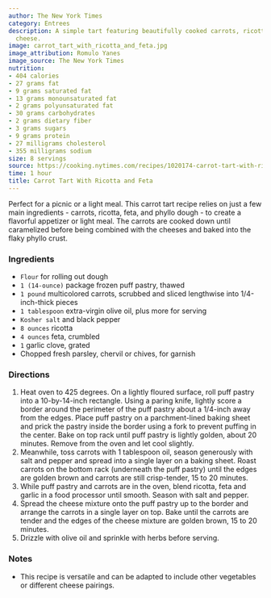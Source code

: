 ```yaml
---
author: The New York Times
category: Entrees
description: A simple tart featuring beautifully cooked carrots, ricotta and feta
  cheese.
image: carrot_tart_with_ricotta_and_feta.jpg
image_attribution: Romulo Yanes
image_source: The New York Times
nutrition:
- 404 calories
- 27 grams fat
- 9 grams saturated fat
- 13 grams monounsaturated fat
- 2 grams polyunsaturated fat
- 30 grams carbohydrates
- 2 grams dietary fiber
- 3 grams sugars
- 9 grams protein
- 27 milligrams cholesterol
- 355 milligrams sodium
size: 8 servings
source: https://cooking.nytimes.com/recipes/1020174-carrot-tart-with-ricotta-and-feta
time: 1 hour
title: Carrot Tart With Ricotta and Feta
---
```


Perfect for a picnic or a light meal. This carrot tart recipe relies on just a few main ingredients - carrots, ricotta, feta, and phyllo dough - to create a flavorful appetizer or light meal. The carrots are cooked down until caramelized before being combined with the cheeses and baked into the flaky phyllo crust.

### Ingredients

* `Flour` for rolling out dough 
* `1 (14-ounce)` package frozen puff pastry, thawed 
* `1 pound` multicolored carrots, scrubbed and sliced lengthwise into 1/4-inch-thick pieces 
* `1 tablespoon` extra-virgin olive oil, plus more for serving 
* `Kosher salt` and black pepper 
* `8 ounces` ricotta 
* `4 ounces` feta, crumbled 
* `1` garlic clove, grated 
* Chopped fresh parsley, chervil or chives, for garnish 

### Directions

1. Heat oven to 425 degrees. On a lightly floured surface, roll puff pastry into a 10-by-14-inch rectangle. Using a paring knife, lightly score a border around the perimeter of the puff pastry about a 1/4-inch away from the edges. Place puff pastry on a parchment-lined baking sheet and prick the pastry inside the border using a fork to prevent puffing in the center. Bake on top rack until puff pastry is lightly golden, about 20 minutes. Remove from the oven and let cool slightly.
2. Meanwhile, toss carrots with 1 tablespoon oil, season generously with salt and pepper and spread into a single layer on a baking sheet. Roast carrots on the bottom rack (underneath the puff pastry) until the edges are golden brown and carrots are still crisp-tender, 15 to 20 minutes.
3. While puff pastry and carrots are in the oven, blend ricotta, feta and garlic in a food processor until smooth. Season with salt and pepper.
4. Spread the cheese mixture onto the puff pastry up to the border and arrange the carrots in a single layer on top. Bake until the carrots are tender and the edges of the cheese mixture are golden brown, 15 to 20 minutes.
5. Drizzle with olive oil and sprinkle with herbs before serving.

### Notes

- This recipe is versatile and can be adapted to include other vegetables or different cheese pairings.